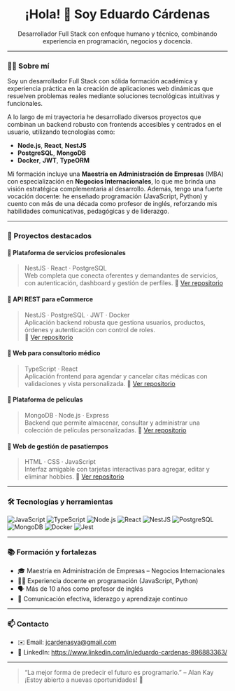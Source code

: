 <h1 align="center">¡Hola! 👋 Soy Eduardo Cárdenas</h1>

<p align="center">
Desarrollador Full Stack con enfoque humano y técnico, combinando experiencia en programación, negocios y docencia.
</p>

---

### 🧑‍💻 Sobre mí

Soy un desarrollador Full Stack con sólida formación académica y experiencia práctica en la creación de aplicaciones web dinámicas que resuelven problemas reales mediante soluciones tecnológicas intuitivas y funcionales.

A lo largo de mi trayectoria he desarrollado diversos proyectos que combinan un backend robusto con frontends accesibles y centrados en el usuario, utilizando tecnologías como:

- **Node.js**, **React**, **NestJS**
- **PostgreSQL**, **MongoDB**
- **Docker**, **JWT**, **TypeORM**

Mi formación incluye una **Maestría en Administración de Empresas** (MBA) con especialización en **Negocios Internacionales**, lo que me brinda una visión estratégica complementaria al desarrollo. Además, tengo una fuerte vocación docente: he enseñado programación (JavaScript, Python) y cuento con más de una década como profesor de inglés, reforzando mis habilidades comunicativas, pedagógicas y de liderazgo.

---

### 🚀 Proyectos destacados

#### 🔹 Plataforma de servicios profesionales
> NestJS · React · PostgreSQL  
Web completa que conecta oferentes y demandantes de servicios, con autenticación, dashboard y gestión de perfiles.
🔗 [Ver repositorio](https://github.com/JEduardoCardenasR/TecniClick-Backend)

#### 🔹 API REST para eCommerce
> NestJS · PostgreSQL · JWT · Docker  
Aplicación backend robusta que gestiona usuarios, productos, órdenes y autenticación con control de roles.  
🔗 [Ver repositorio](https://github.com/JEduardoCardenasR/Backend-Ecommerce)

#### 🔹 Web para consultorio médico
> TypeScript · React  
Aplicación frontend para agendar y cancelar citas médicas con validaciones y vista personalizada.
🔗 [Ver repositorio](https://github.com/JEduardoCardenasR/Proyecto-Gestion-Citas)

#### 🔹 Plataforma de películas
> MongoDB · Node.js · Express  
Backend que permite almacenar, consultar y administrar una colección de películas personalizadas.
🔗 [Ver repositorio](https://github.com/JEduardoCardenasR/Proyecto-Peliculas)


#### 🔹 Web de gestión de pasatiempos
> HTML · CSS · JavaScript  
Interfaz amigable con tarjetas interactivas para agregar, editar y eliminar hobbies.
🔗 [Ver repositorio](https://github.com/JEduardoCardenasR/Tarjetas-interactivas)

---

### 🛠️ Tecnologías y herramientas

![JavaScript](https://img.shields.io/badge/-JavaScript-F7DF1E?style=flat-square&logo=javascript&logoColor=black)
![TypeScript](https://img.shields.io/badge/-TypeScript-3178C6?style=flat-square&logo=typescript&logoColor=white)
![Node.js](https://img.shields.io/badge/-Node.js-339933?style=flat-square&logo=nodedotjs&logoColor=white)
![React](https://img.shields.io/badge/-React-61DAFB?style=flat-square&logo=react&logoColor=black)
![NestJS](https://img.shields.io/badge/-NestJS-E0234E?style=flat-square&logo=nestjs&logoColor=white)
![PostgreSQL](https://img.shields.io/badge/-PostgreSQL-336791?style=flat-square&logo=postgresql&logoColor=white)
![MongoDB](https://img.shields.io/badge/-MongoDB-47A248?style=flat-square&logo=mongodb&logoColor=white)
![Docker](https://img.shields.io/badge/-Docker-2496ED?style=flat-square&logo=docker&logoColor=white)
![Jest](https://img.shields.io/badge/-Jest-C21325?style=flat-square&logo=jest&logoColor=white)

---

### 📚 Formación y fortalezas

- 🎓 Maestría en Administración de Empresas – Negocios Internacionales  
- 👨‍🏫 Experiencia docente en programación (JavaScript, Python)  
- 🗣️ Más de 10 años como profesor de inglés  
- 💬 Comunicación efectiva, liderazgo y aprendizaje continuo  

---

### 📫 Contacto

- ✉️ Email: jcardenasya@gmail.com
- 💼 LinkedIn: https://www.linkedin.com/in/eduardo-cardenas-896883363/ 

---

> “La mejor forma de predecir el futuro es programarlo.” – Alan Kay
> ¡Estoy abierto a nuevas oportunidades! 🚀
